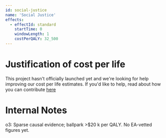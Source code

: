 ```yaml
---
id: social-justice
name: 'Social Justice'
effects:
  - effectId: standard
    startTime: 0
    windowLength: 1
    costPerQALY: 32_500
---
```


# Justification of cost per life

This project hasn't officially launched yet and we're looking for help improving our cost per life estimates.
If you'd like to help, read about how you can contribute [here](https://github.com/impactlist/impactlist/blob/master/CONTRIBUTING.md)

# Internal Notes

o3: Sparse causal evidence; ballpark >$20 k per QALY. No EA-vetted figures yet.
